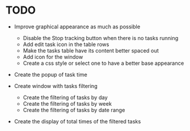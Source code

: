 # TODO

* Improve graphical appearance as much as possible
    + Disable the Stop tracking button when there is no tasks running
    + Add edit task icon in the table rows
    + Make the tasks table have its content better spaced out
    + Add icon for the window
    + Create a css style or select one to have a better base appearance
* Create the popup of task time

* Create window with tasks filtering
    + Create the filtering of tasks by day
    + Create the filtering of tasks by week
    + Create the filtering of tasks by date range
* Create the display of total times of the filtered tasks
